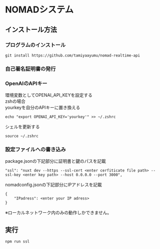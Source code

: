 # NOMADシステム
## インストール方法
### プログラムのインストール
```
git install https://github.com/tamiyaayumu/nomad-realtime-api
```
### 自己署名証明書の発行

### OpenAIのAPIキー
環境変数としてOPENAI_API_KEYを設定する  
zshの場合  
yourkeyを自分のAPIキーに置き換える  
```
echo "export OPENAI_API_KEY='yourkey'" >> ~/.zshrc
```
シェルを更新する
```
source ~/.zshrc
```
### 設定ファイルへの書き込み
package.jsonの下記部分に証明書と鍵のパスを記載
```
"ssl": "nuxt dev --https --ssl-cert <enter cerfiticate file path> --ssl-key <enter key path> --host 0.0.0.0 --port 3000",
```

nomadconfig.jsonの下記部分にIPアドレスを記載
```
{
    "IPadress": <enter your IP adress>
}
```
※ローカルネットワーク内のみの動作しかできません。

## 実行
```
npm run ssl
```